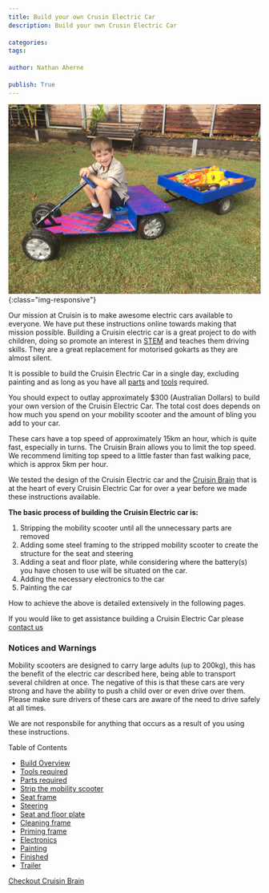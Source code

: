 ```yaml
---
title: Build your own Crusin Electric Car
description: Build your own Crusin Electric Car

categories:
tags:

author: Nathan Aherne

publish: True
---
```

![Banner image](banner.jpg){:class="img-responsive"}

Our mission at Cruisin is to make awesome electric cars available to everyone. We have put these instructions online towards making that mission possible. Building a Cruisin electric car is a great project to do with children, doing so promote an interest in [STEM](https://en.wikipedia.org/wiki/Science,_technology,_engineering,_and_mathematics) and teaches them driving skills. They are a great replacement for motorised gokarts as they are almost silent.

It is possible to build the Cruisin Electric Car in a single day, excluding painting and as long as you have all [parts](/docs/diy/parts-required/index.md) and [tools](/docs/diy/tools-required/index.md) required.

You should expect to outlay approximately $300 (Australian Dollars) to build your own version of the Cruisin Electric Car. The total cost does depends on how much you spend on your mobility scooter and the amount of bling you add to your car.

These cars have a top speed of approximately 15km an hour, which is quite fast, especially in turns. The Cruisin Brain allows you to limit the top speed. We recommend limiting top speed to a little faster than fast walking pace, which is approx 5km per hour.

We tested the design of the Cruisin Electric car and the [Cruisin Brain](/docs/cruisin-brain/index.md) that is at the heart of every Cruisin Electric Car for over a year before we made these instructions available.


**The basic process of building the Cruisin Electric car is:**

1. Stripping the mobility scooter until all the unnecessary parts are removed
2. Adding some steel framing to the stripped mobility scooter to create the structure for the seat and steering
3. Adding a seat and floor plate, while considering where the battery(s) you have chosen to use will be situated on the car.
4. Adding the necessary electronics to the car
5. Painting the car

How to achieve the above is detailed extensively in the following pages.

If you would like to get assistance building a Cruisin Electric Car please [contact us](/docs/contact/index.md)

### Notices and Warnings

Mobility scooters are designed to carry large adults (up to 200kg), this has the benefit of the electric car described here, being able to transport several children at once. The negative of this is that these cars are very strong and have the ability to push a child over or even drive over them. Please make sure drivers of these cars are aware of the need to drive safely at all times.

We are not responsbile for anything that occurs as a result of you using these instructions.

Table of Contents

- [Build Overview](/docs/diy/build-overview/index.md)
- [Tools required](/docs/diy/tools-required/index.md)
- [Parts required](/docs/diy/parts-required/index.md)
- [Strip the mobility scooter](/docs/diy/strip-mobility-scooter/index.md)
- [Seat frame](/docs/cruisin/diy/seat-frame/index.md)
- [Steering](/docs/diy/steering/index.md)
- [Seat and floor plate](/docs/diy/seat-floor/index.md)
- [Cleaning frame](/docs/diy/cleanup-frame/index.md)
- [Priming frame](/docs/diy/priming-frame/index.md)
- [Electronics](/docs/diy/electronics/index.md)
- [Painting](/docs/diy/painting-the-car/index.md)
- [Finished](/docs/diy/finished/index.md)
- [Trailer](/docs/diy/trailer/index.md)

[Checkout Cruisin Brain](/docs/cruisin-brain/index.md)